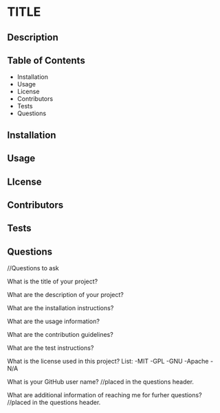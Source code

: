 # TITLE

## Description

## Table of Contents
-   Installation
-   Usage
-   License
-   Contributors 
-   Tests
-   Questions

## Installation

## Usage

## LIcense

## Contributors 

## Tests

## Questions




//Questions to ask

What is the title of your project?

What are the description of your project?

What are the installation instructions?

What are the usage information? 

What are the contribution guidelines?

What are the test instructions?

What is the license used in this project?
List:
    -MIT
    -GPL
    -GNU
    -Apache
    -N/A

What is your GitHub user name? //placed in the questions header.

What are additional information of reaching me for furher questions? //placed in the questions header.

